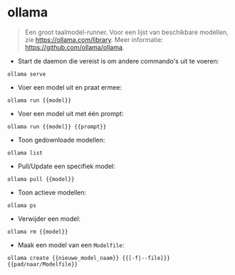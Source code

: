 # ollama

> Een groot taalmodel-runner.
> Voor een lijst van beschikbare modellen, zie <https://ollama.com/library>.
> Meer informatie: <https://github.com/ollama/ollama>.

- Start de daemon die vereist is om andere commando's uit te voeren:

`ollama serve`

- Voer een model uit en praat ermee:

`ollama run {{model}}`

- Voer een model uit met één prompt:

`ollama run {{model}} {{prompt}}`

- Toon gedownloade modellen:

`ollama list`

- Pull/Update een specifiek model:

`ollama pull {{model}}`

- Toon actieve modellen:

`ollama ps`

- Verwijder een model:

`ollama rm {{model}}`

- Maak een model van een `Modelfile`:

`ollama create {{nieuwe_model_naam}} {{[-f|--file]}} {{pad/naar/Modelfile}}`
